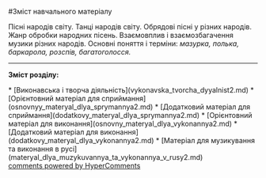 <div id="hypercomments_widget" class="js-hypercomments-widget invisible"></div>


#Зміст навчального матеріалу

Пісні народів світу. Танці народів світу.  Обрядові пісні у різних народів. Жанр обробки народних пісень. Взаємовплив і взаємозбагачення музики різних народів. Основні поняття і терміни: *мазурка, полька, баркарола,  розспів, багатоголосся.*

<hr>
<p><b>Зміст розділу:</b></p>
   * [Виконавська і творча діяльність](vуkonavska_tvorcha_dyyalnist2.md)
   * [Орієнтовний матеріал для сприймання](osnovnуy_materyal_dlya_sprуmannya2.md)
   * [Додатковий матеріал для сприймання](dodatkovу_materyal_dlya_sprуmannya2.md)
   * [Орієнтовний матеріал для  виконання](osnovnу_materyal_dlya_vуkonannya2.md)
   * [Додатковий матеріал для виконання](dodatkovу_materyal_dlya_vуkonannya2.md)
   * [Матеріал для музикування та виконання в русі](materyal_dlya_muzуkuvannya_ta_vуkonannya_v_rusy2.md)

<div class="js-hypercomments-container">
    <a href="http://hypercomments.com" class="hc-link" title="comments widget">comments powered by HyperComments</a>
</div>